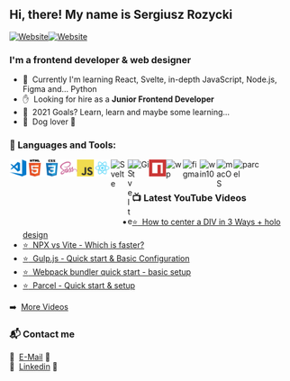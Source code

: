 ## Hi, there! My name is Sergiusz Rozycki

  

[![Website](https://img.shields.io/website?label=sergiuszrozycki.com&style=for-the-badge&url=https%3A%2F%2Fsergiuszrozycki.com)](https://sergiuszrozycki.com)[![Website](https://img.shields.io/youtube/channel/views/UC4d3lAX72bBlWOwEl5Fw2hw?label=YouTube%20%40frontend%27s%20den&style=for-the-badge)](https://www.youtube.com/channel/UC4d3lAX72bBlWOwEl5Fw2hw/featured)


### I'm a frontend developer & web designer

 - :telescope:&nbsp;  Currently I'm learning React, Svelte, in-depth JavaScript, Node.js, Figma and... Python <br />
 - :raised_hand:&nbsp; Looking for hire as a **Junior Frontend Developer** <br />
 - :date:&nbsp;   2021 Goals? Learn, learn and maybe some learning... <br />
 - :8ball:&nbsp;  Dog lover :dog:

### :memo: Languages and Tools:

<img align="left" alt="Visual Studio Code" width="30px" src="https://raw.githubusercontent.com/github/explore/80688e429a7d4ef2fca1e82350fe8e3517d3494d/topics/visual-studio-code/visual-studio-code.png" />
<img align="left" alt="HTML5" width="30px" src="https://raw.githubusercontent.com/github/explore/80688e429a7d4ef2fca1e82350fe8e3517d3494d/topics/html/html.png" />
<img align="left" alt="CSS3" width="30px" src="https://raw.githubusercontent.com/github/explore/80688e429a7d4ef2fca1e82350fe8e3517d3494d/topics/css/css.png" />
<img align="left" alt="Sass" width="30px" src="https://raw.githubusercontent.com/github/explore/80688e429a7d4ef2fca1e82350fe8e3517d3494d/topics/sass/sass.png" />
<img align="left" alt="JavaScript" width="30px" src="https://raw.githubusercontent.com/github/explore/80688e429a7d4ef2fca1e82350fe8e3517d3494d/topics/javascript/javascript.png" />
<img align="left" alt="React" width="30px" src="https://raw.githubusercontent.com/github/explore/80688e429a7d4ef2fca1e82350fe8e3517d3494d/topics/react/react.png" />
<img align="left" alt="Svelte" width="30px" src="https://raw.githubusercontent.com/sveltejs/svelte/29052aba7d0b78316d3a52aef1d7ddd54fe6ca84/site/static/images/svelte-android-chrome-512.png" />
<img align="left" alt="Svelte" width="8px" src="https://raw.githubusercontent.com/gulpjs/artwork/master/gulp-2x.png" />
<img align="left" alt="Git" width="30px" src="https://user-images.githubusercontent.com/7927596/68089633-dfed3800-fe38-11e9-893e-4efd59306bdd.png" />

<img align="left" alt="npm" width="30px" src="https://raw.githubusercontent.com/github/explore/80688e429a7d4ef2fca1e82350fe8e3517d3494d/topics/npm/npm.png" />
<img align="left" alt="wp" width="30px" src="https://cdn.iconscout.com/icon/free/png-256/wordpress-48-721986.png" />
<img align="left" alt="figma" width="30px" src="https://2.bp.blogspot.com/-KVFNcyNJpmc/XIe-Sqa674I/AAAAAAAAIuk/VRK5WWydfD4yjMq_AkU6B2h3WAROEvOMgCK4BGAYYCw/s1600/logo%2Bfigma%2Bicon.png" />
<img align="left" alt="win10" width="30px" src="https://upload.wikimedia.org/wikipedia/commons/thumb/5/5f/Windows_logo_-_2012.svg/1024px-Windows_logo_-_2012.svg.png" />

<img align="left" alt="macOS" width="30px" src="https://freepngimg.com/download/apple/68692-logo-macos-icon-iphone-apple-download-free-image.png" />
<img align="left" alt="parcel" width="50px" src="https://parceljs.org/assets/parcel-og.png" />


<br />
<br />

### :tv: Latest YouTube Videos

- [ :star:&nbsp; How to center a DIV in 3 Ways + holo design](https://www.youtube.com/watch?v=aAaTp_Uhu_8)
- [:star:&nbsp; NPX vs Vite - Which is faster?](https://youtu.be/3R-goV9PZ4Y)
-  [:star:&nbsp; Gulp.js - Quick start & Basic Configuration](https://youtu.be/UXUs8v68yIU)
- [:star:&nbsp; Webpack bundler quick start - basic setup](https://youtu.be/9Giboi5QMNw)
- [:star:&nbsp; Parcel - Quick start & setup](https://youtu.be/lvJCIiTJQio)

:arrow_right:&nbsp; [More Videos](https://www.youtube.com/channel/UC4d3lAX72bBlWOwEl5Fw2hw/videos)

### :mailbox_with_mail: Contact me

:email:&nbsp; [E-Mail](mailto:sergiuszrozycki@icloud.com?subject=[GitHub]%20General%20Inquiry) :email: <br />
:office:&nbsp; [Linkedin](https://www.linkedin.com/in/sergiuszrozycki/) :office:
